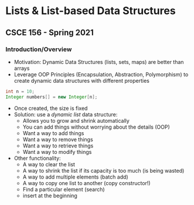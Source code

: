 # Lists & List-based Data Structures 
## CSCE 156 - Spring 2021

### Introduction/Overview

* Motivation: Dynamic Data Structures (lists, sets, maps) are better than arrays
* Leverage OOP Principles (Encapsulation, Abstraction, Polymorphism) to create dynamic data structures with different properties

```java
int n = 10;
Integer numbers[] = new Integer[n];
```

* Once created, the size is fixed
* Solution: use a *dynamic list* data structure:
  * Allows you to grow and shrink automatically
  * You can add things without worrying about the details (OOP)
  * Want a way to add things
  * Want a way to remove things
  * Want a way to retrieve things
  * Want a way to modify things
* Other functionality:
  * A way to clear the list
  * A way to shrink the list if its capacity is too much (is being wasted)
  * A way to add multiple elements (batch add)
  * A way to copy one list to another (copy constructor!)
  * Find a particular element (search)
  * insert at the beginning